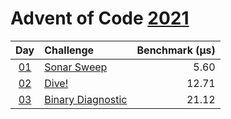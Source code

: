 # Advent of Code [2021](https://adventofcode.com/2021)

|      Day       | Challenge                                                | Benchmark (µs) |
| :------------: | :------------------------------------------------------- | -------------: |
| [01](./d01.rs) | [Sonar Sweep](https://adventofcode.com/2021/day/1)       |           5.60 |
| [02](./d02.rs) | [Dive!](https://adventofcode.com/2021/day/2)             |          12.71 |
| [03](./d03.rs) | [Binary Diagnostic](https://adventofcode.com/2021/day/3) |          21.12 |
